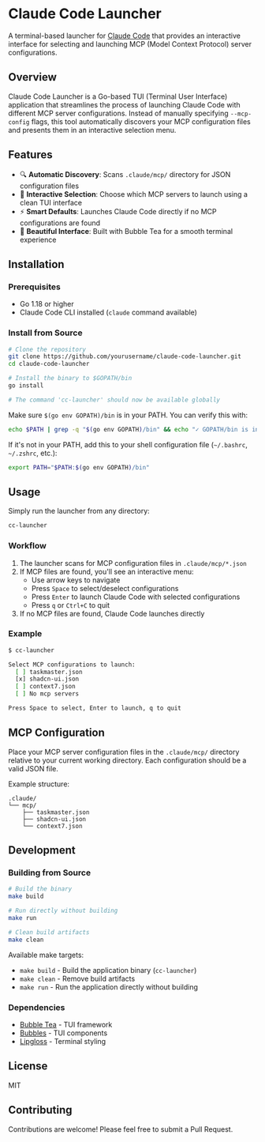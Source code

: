 # Claude Code Launcher

A terminal-based launcher for [Claude Code](https://claude.ai/code) that provides an interactive interface for selecting and launching MCP (Model Context Protocol) server configurations.

## Overview

Claude Code Launcher is a Go-based TUI (Terminal User Interface) application that streamlines the process of launching Claude Code with different MCP server configurations. Instead of manually specifying `--mcp-config` flags, this tool automatically discovers your MCP configuration files and presents them in an interactive selection menu.

## Features

- 🔍 **Automatic Discovery**: Scans `.claude/mcp/` directory for JSON configuration files
- 🎯 **Interactive Selection**: Choose which MCP servers to launch using a clean TUI interface
- ⚡ **Smart Defaults**: Launches Claude Code directly if no MCP configurations are found
- 🎨 **Beautiful Interface**: Built with Bubble Tea for a smooth terminal experience

## Installation

### Prerequisites

- Go 1.18 or higher
- Claude Code CLI installed (`claude` command available)

### Install from Source

```bash
# Clone the repository
git clone https://github.com/yourusername/claude-code-launcher.git
cd claude-code-launcher

# Install the binary to $GOPATH/bin
go install

# The command 'cc-launcher' should now be available globally
```

Make sure `$(go env GOPATH)/bin` is in your PATH. You can verify this with:

```bash
echo $PATH | grep -q "$(go env GOPATH)/bin" && echo "✓ GOPATH/bin is in PATH" || echo "✗ Add $(go env GOPATH)/bin to PATH"
```

If it's not in your PATH, add this to your shell configuration file (`~/.bashrc`, `~/.zshrc`, etc.):

```bash
export PATH="$PATH:$(go env GOPATH)/bin"
```

## Usage

Simply run the launcher from any directory:

```bash
cc-launcher
```

### Workflow

1. The launcher scans for MCP configuration files in `.claude/mcp/*.json`
2. If MCP files are found, you'll see an interactive menu:
   - Use arrow keys to navigate
   - Press `Space` to select/deselect configurations
   - Press `Enter` to launch Claude Code with selected configurations
   - Press `q` or `Ctrl+C` to quit
3. If no MCP files are found, Claude Code launches directly

### Example

```bash
$ cc-launcher

Select MCP configurations to launch:
  [ ] taskmaster.json
  [x] shadcn-ui.json
  [ ] context7.json
  [ ] No mcp servers

Press Space to select, Enter to launch, q to quit
```

## MCP Configuration

Place your MCP server configuration files in the `.claude/mcp/` directory relative to your current working directory. Each configuration should be a valid JSON file.

Example structure:
```
.claude/
└── mcp/
    ├── taskmaster.json
    ├── shadcn-ui.json
    └── context7.json
```

## Development

### Building from Source

```bash
# Build the binary
make build

# Run directly without building
make run

# Clean build artifacts
make clean
```

Available make targets:
- `make build` - Build the application binary (`cc-launcher`)
- `make clean` - Remove build artifacts
- `make run` - Run the application directly without building

### Dependencies

- [Bubble Tea](https://github.com/charmbracelet/bubbletea) - TUI framework
- [Bubbles](https://github.com/charmbracelet/bubbles) - TUI components
- [Lipgloss](https://github.com/charmbracelet/lipgloss) - Terminal styling

## License

MIT

## Contributing

Contributions are welcome! Please feel free to submit a Pull Request.
